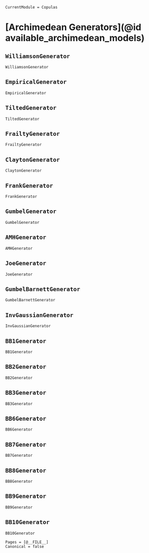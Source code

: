 ```@meta
CurrentModule = Copulas
```

# [Archimedean Generators](@id available_archimedean_models)

## `WilliamsonGenerator`
```@docs; canonical=false
WilliamsonGenerator
```

## `EmpiricalGenerator`
```@docs
EmpiricalGenerator
```

## `TiltedGenerator`
```@docs
TiltedGenerator
```

## `FrailtyGenerator`
```@docs
FrailtyGenerator
```

## `ClaytonGenerator`
```@docs
ClaytonGenerator
```

## `FrankGenerator`
```@docs
FrankGenerator
```

## `GumbelGenerator`
```@docs
GumbelGenerator
```

## `AMHGenerator`
```@docs
AMHGenerator
```

## `JoeGenerator`
```@docs
JoeGenerator
```

## `GumbelBarnettGenerator`
```@docs
GumbelBarnettGenerator
```

## `InvGaussianGenerator`
```@docs
InvGaussianGenerator
```

## `BB1Generator`
```@docs
BB1Generator
```

## `BB2Generator`
```@docs
BB2Generator
```

## `BB3Generator`
```@docs
BB3Generator
```

## `BB6Generator`
```@docs
BB6Generator
```

## `BB7Generator`
```@docs
BB7Generator
```

## `BB8Generator`
```@docs
BB8Generator
```

## `BB9Generator`
```@docs
BB9Generator
```

## `BB10Generator`
```@docs
BB10Generator
```


```@bibliography
Pages = [@__FILE__]
Canonical = false
```